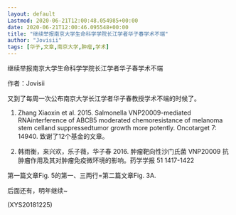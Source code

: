 ```yaml
---
layout: default
Lastmod: 2020-06-21T12:00:48.054985+00:00
date: 2020-06-21T12:00:46.095548+00:00
title: "继续举报南京大学生命科学学院长江学者华子春学术不端"
author: "Jovisii"
tags: [华子,文章,南京大学,肿瘤,学术]
---
```


继续举报南京大学生命科学学院长江学者华子春学术不端

作者：Jovisii

又到了每周一次公布南京大学长江学者华子春教授学术不端的时候了。

1. Zhang Xiaoxin et al. 2015. Salmonella VNP20009-mediated RNAinterference of ABCB5 moderated chemoresistance of melanoma stem celland suppressedtumor growth more potently. Oncotarget 7: 14940. 致谢了12个基金的文章。

2. 韩雨衡，来兴欢，乐子薇，华子春 2016. 肿瘤靶向性沙门氏菌 VNP20009 抗肿瘤作用及其对肿瘤免疫微环境的影响。药学学报 51 1417-1422

第一篇文章Fig. 5的第一、三两行=第二篇文章Fig. 3A.

后面还有，明年继续~

(XYS20181225)

